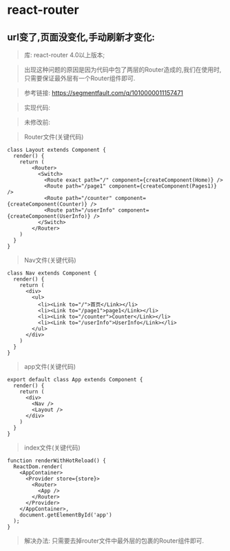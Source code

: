 # react-router

## url变了,页面没变化,手动刷新才变化:

> 库: react-router 4.0以上版本;

> 出现这种问题的原因是因为代码中包了两层的Router造成的,我们在使用时,只需要保证最外层有一个Router组件即可.

> 参考链接: https://segmentfault.com/q/1010000011157471

> 实现代码:

> 未修改前:

> Router文件(关键代码)

```
class Layout extends Component {
  render() {
    return (
        <Router>
          <Switch>
            <Route exact path="/" component={createComponent(Home)} />
            <Route path="/page1" component={createComponent(Pages1)} />
            <Route path="/counter" component={createComponent(Counter)} />
            <Route path="/userInfo" component={createComponent(UserInfo)} />
          </Switch>
        </Router>
    )
  }
}
```

> Nav文件(关键代码)

```
class Nav extends Component {
  render() {
    return (
      <div>
        <ul>
          <li><Link to="/">首页</Link></li>
          <li><Link to="/page1">page1</Link></li>
          <li><Link to="/counter">Counter</Link></li>
          <li><Link to="/userInfo">UserInfo</Link></li>
        </ul>
      </div>
    )
  }
}
```

> app文件(关键代码)

```
export default class App extends Component {
  render() {
    return (
      <div>
        <Nav />
        <Layout />
      </div>
    )
  }
}
```

> index文件(关键代码)

```
function renderWithHotReload() {
  ReactDom.render(
    <AppContainer>
      <Provider store={store}>
        <Router>
          <App />
        </Router>
      </Provider>
    </AppContainer>,
    document.getElementById('app')
  );
}
```

> 解决办法: 只需要去掉router文件中最外层的包裹的Router组件即可.
